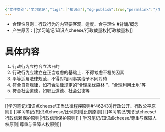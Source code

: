 ```yaml
---
{"文件类别":"学习笔记","tags":["知识点"],"dg-publish":true,"permalink":"/学习笔记/知识点cheese/行政合理性原则/","dgPassFrontmatter":true,"created":"2024-09-26T14:54:41.447+08:00","updated":"2024-09-26T15:56:43.139+08:00"}
---
```


- 合理性原则：行政行为的内容要客观、适度、合乎理性 #背诵/概念 
- 产生原因：[[学习笔记/知识点cheese/行政裁量权\|行政裁量权]]
# 具体内容
1. 行政行为应符合立法目的
2. 行政行为应建立在正当考虑的基础上，不得考虑不相关因素
3. 平等适用法律规范，不得对相同事实给予不同对待
4. 符合自然规律，如符合法律规定的“合理采伐森林 ”、“合理利用土地”等
5. 符合社会道德，如职业道德、社会公德等
---
[[学习笔记/知识点cheese/正当法律程序原则#^462433\|行政公开、行政公平原则]]
[[学习笔记/知识点cheese/比例原则\|比例原则]]
[[学习笔记/知识点cheese/行政信赖保护原则\|行政信赖保护原则]]
[[学习笔记/知识点cheese/尊重与保障人权原则\|尊重与保障人权原则]]